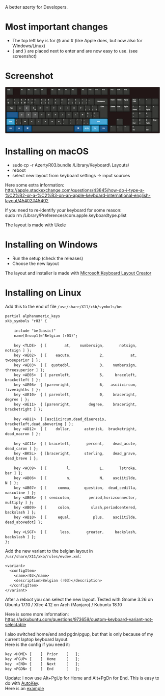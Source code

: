 A better azerty for Developers.

# Most important changes

- The top left key is for @ and # (like Apple does, but now also for Windows/Linux)
- { and } are placed next to enter and are now easy to use. (see screenshot)

# Screenshot

![Layout](/keyboard-layout.png)

# Installing on macOS

-   sudo cp -r AzertyR03.bundle /Library/Keyboard\ Layouts/
-   reboot
-   select new layout from keyboard settings -> input sources

Here some extra information:  
http://apple.stackexchange.com/questions/43845/how-do-i-type-a-%C2%B2-or-a-%C2%B3-on-an-apple-keyboard-international-english-layout/45402#45402

If you need to re-identify your keyboard for some reason:  
sudo rm /Library/Preferences/com.apple.keyboardtype.plist

The layout is made with [Ukele](http://scripts.sil.org/cms/scripts/page.php?site_id=nrsi&id=ukelele)

# Installing on Windows

-   Run the setup (check the releases)
-   Choose the new layout

The layout and installer is made with [Microsoft Keyboard Layout Creator](https://msdn.microsoft.com/en-us/globalization/keyboardlayouts.aspx)

# Installing on Linux

Add this to the end of file `/usr/share/X11/xkb/symbols/be`:

    partial alphanumeric_keys
    xkb_symbols "r03" {

        include "be(basic)"
        name[Group1]="Belgian (r03)";

        key <TLDE>  { [        at,    numbersign,       notsign,       notsign ] };
        key <AE02>  { [    eacute,             2,            at,   twosuperior ] };
        key <AE03>  { [  quotedbl,             3,    numbersign, threesuperior ] };
        key <AE05>  { [ parenleft,             5,     braceleft,   bracketleft ] };
        key <AE06>  { [parenright,             6,   asciicircum,   fiveeighths ] };
        key <AE10>  { [ parenleft,             0,    braceright,        degree ] };
        key <AE11>  { [parenright,        degree,    braceright,  bracketright ] };

        key <AD11>  { [asciicircum,dead_diaeresis,  bracketleft,dead_abovering ] };
        key <AD12>  { [    dollar,      asterisk,  bracketright,   dead_macron ] };

        key <AC11>  { [ braceleft,       percent,    dead_acute,    dead_caron ] };
        key <BKSL>  { [braceright,      sterling,    dead_grave,    dead_breve ] };

        key <AC09>  { [         l,             L,       lstroke,           bar ] };
        key <AB06>  { [         n,             N,    asciitilde,             N ] };
        key <AB07>  { [     comma,      question,  dead_cedilla,     masculine ] };
        key <AB08>  { [ semicolon,        period,horizconnector,      multiply ] };
        key <AB09>  { [     colon,         slash,periodcentered,     backslash ] };
        key <AB10>  { [     equal,          plus,    asciitilde,  dead_abovedot] };

        key <LSGT>  { [      less,       greater,     backslash,     backslash ] };
    };

Add the new variant to the belgian layout in `/usr/share/X11/xkb/rules/evdev.xml`:

    <variant>
      <configItem>
        <name>r03</name>
        <description>Belgian (r03)</description>
      </configItem>
    </variant>

After a reboot you can select the new layout.
Tested with Gnome 3.26 on Ubuntu 17.10 / Xfce 4.12 on Arch (Manjaro) / Kubuntu 18.10

Here is some more information: https://askubuntu.com/questions/973659/custom-keyboard-variant-not-selectable

I also switched home/end and pgdn/pgup, but that is only because of my current laptop keyboard layout.  
Here is the config if you need it:

    key <HOME> {	[  Prior	]	};
    key <PGUP> {	[  Home		]	};
    key  <END> {	[  Next		]	};
    key <PGDN> {	[  End		]	};
    
 Update: I now use Alt+PgUp for Home and Alt+PgDn for End. This is easy to do with [AutoKey](https://github.com/autokey/autokey).  
 Here is an [example](https://askubuntu.com/questions/702213/custom-key-for-home-end-on-ubuntu-gnome-15-10/1178075#1178075)
